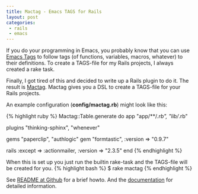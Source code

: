 ```yaml
---
title: Mactag - Emacs TAGS for Rails
layout: post
categories:
 - rails
 - emacs
---
```


If you do your programming in Emacs, you probably know that you can use
[Emacs Tags](http://www.gnu.org/software/emacs/manual/html_node/emacs/Tags.html)
to follow tags (of functions, variables, macros, whatever)
to their definitions. To create a TAGS-file for my Rails projects, I
always created a rake task.

Finally, I got tired of this and decided to write up a Rails plugin to
do it. The result is
[Mactag](https://github.com/rejeep/mactag). Mactag gives you a DSL to
create a TAGS-file for your Rails projects.

An example configuration (**config/mactag.rb**) might look like this:

{% highlight ruby %}
Mactag::Table.generate do
  app "app/**/*.rb", "lib/*.rb"

  plugins "thinking-sphinx", "whenever"

  gems "paperclip", "authlogic"
  gem "formtastic", :version => "0.9.7"

  rails :except => :actionmailer, :version => "2.3.5"
end
{% endhighlight %}

When this is set up you just run the builtin rake-task and the
TAGS-file will be created for you.
{% highlight bash %}
$ rake mactag
{% endhighlight %}

See
[README at Github](https://github.com/rejeep/mactag)
for a brief howto. And the
[documentation](http://rdoc.info/projects/rejeep/mactag)
for detailed information.
